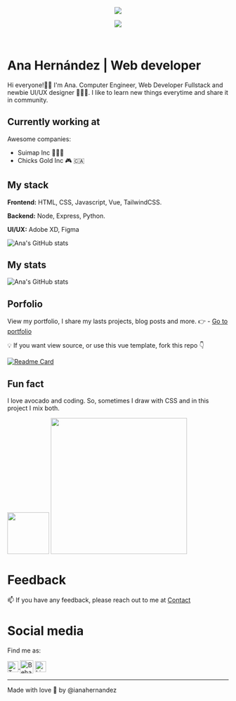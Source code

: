 <p align="center" class="circle">
<img class="circle" src="https://lh3.googleusercontent.com/-KnOsqjPiLug/YGU3kQFQmaI/AAAAAAAAA2w/qxXxeuIpygITOOAQNGFxxiTPDvks3wuVQCEwYBhgLKtQDAL1Ocqz3G3k5lqGl_6DKfJFBfmkaPimCiAkx6eNqQPTEl0AGnkCb7Qt8KgppXz-tLQx2xuptmU7DCGlA5Tjjwskv53yRmfSmCDxgFcjMoWq5tEGDBK_AOeB9THc7xD9nbWg_T2fWn2w3-X1ADNwbUuOYssauXrnlsoxqQ9A0qNRu6JEETFaywvwhjU5B3Do2X93mdINCCYJxi-vlhH5OSkkX8S9xc95pJBLpD2baQznLHj7LktEg9A4xZ_jNv7rHh_0-W7gRTPOffWVYyDJGZOzvWopP71IDYiluA4Dz1fTgR1z6VEWY8pdyi63hesufpXPq0Yvt0_jgw7qmebvvljAjfBR0aYYCSXTv5d-BaqYo7Jqhe3MrbSUNbbM3QRoe_SqXng4axRLHPg7nOaCTsmLkudRRrc5Bbt-QahZC2JtL8ARlZeQaXJQ_qpg1OGGwPBeNv7Eih4ItPN9A_WvZf0qxjwj1Lkjk3Vgq5dCcHhVmVZxxnD0CQvCug3I_Mg6YbbpcIvLM_U54zmKM-nQZggXTc6bJMQS7HmJ6bLvQhSWIuH0I84k3NXmLVs5THMXqq4odkqi-zsWTkQmfwswuihpV4zUK4VJXrd-2hrPDWk2SbjWTMOfy2oQG/w139-h140-p/Intersect.png">
</p>

<p align="center">
<a href="https://twitter.com/ianahernandez"><img src="https://img.shields.io/twitter/follow/ianahernandez?label=Follow&style=social"></a>
</p></br>

# Ana Hernández | Web developer

Hi everyone!👋🏽 I'm Ana. Computer Engineer, Web Developer Fullstack and newbie UI/UX designer 👩🏻‍💻. I like to learn new things everytime and share it in community.  
  
## Currently working at

Awesome companies:

- Suimap Inc 💙🇺🇸
- Chicks Gold Inc :video_game: 🇨🇦

## My stack

**Frontend:** HTML, CSS, Javascript, Vue, TailwindCSS.

**Backend:** Node, Express, Python.

**UI/UX:** Adobe XD, Figma

![Ana's GitHub stats](https://github-readme-stats.vercel.app/api/top-langs?username=ianahernandez&show_icons=true&count_private=true&theme=tokyonight&title_color=f2f2f2&icon_color=ecd748&text_color=b9a0da&langs_count=6)


## My stats

![Ana's GitHub stats](https://github-readme-stats.vercel.app/api?username=ianahernandez&show_icons=true&count_private=true&theme=tokyonight&title_color=f2f2f2&icon_color=ecd748&text_color=b9a0da)

## Porfolio
View my portfolio, I share my lasts projects, blog posts and more.
:point_right: - [Go to portfolio](https://ianahernandez.tech)

:bulb: If you want view source, or use this vue template, fork this repo :point_down:


[![Readme Card](https://github-readme-stats.vercel.app/api/pin/?username=ianahernandez&repo=portfolio&show_owner=true&show_icons=true&theme=tokyonight&title_color=f2f2f2&icon_color=ecd748&text_color=b9a0da)](https://github.com/ianahernandez/portfolio)

  
## Fun fact

I love avocado and coding. So, sometimes I draw with CSS and in this project I mix both.

<p align="left">
  <img width=95 src="https://pbs.twimg.com/media/Eey0uiRWAAcpR6t.png">
  <a href="https://github.com/ianahernandez/avocado-css"><img align="" width="310px" src="https://github-readme-stats.vercel.app/api/pin/?username=ianahernandez&repo=avocado-css&show_owner=true&show_icons=true&theme=tokyonight&title_color=f2f2f2&icon_color=ecd748&text_color=b9a0da"/></a>
</p>


# Feedback

📫 If you have any feedback, please reach out to me at [Contact](https://ianahernandez.tech/contacto)

# Social media

Find me as:

<p align="left">
<a href="https://twitter.com/ianahernandez" target="blank"><img align="center" src="https://www.flaticon.com/svg/vstatic/svg/174/174876.svg?token=exp=1620495043~hmac=a2b03a8ceb723f6b8a62dff8d363e17a" alt="Twitter Account" height="25"</a>
<a href="https://behance.net/ianahernandez" target="blank"><img align="center" src="https://www.flaticon.com/svg/vstatic/svg/174/174837.svg?token=exp=1620495046~hmac=642888a5a66090dcfe61699ee9b13086" alt="Behance Account" height="30" /></a>
<a href="https://linkedin.com/in/ianahernandez/" target="blank"><img align="center" src="https://www.flaticon.com/svg/vstatic/svg/2111/2111499.svg?token=exp=1620495037~hmac=ac81895ff2ae3590615ca6ba5c4a4806" alt="Linkedin Account" height="25"/></a>
</p>



______

Made with love :purple_heart: by @ianahernandez

  

